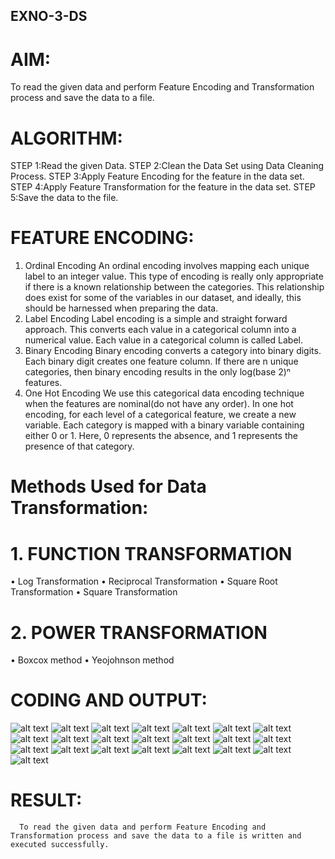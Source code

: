 ## EXNO-3-DS

# AIM:
To read the given data and perform Feature Encoding and Transformation process and save the data to a file.

# ALGORITHM:
STEP 1:Read the given Data.
STEP 2:Clean the Data Set using Data Cleaning Process.
STEP 3:Apply Feature Encoding for the feature in the data set.
STEP 4:Apply Feature Transformation for the feature in the data set.
STEP 5:Save the data to the file.

# FEATURE ENCODING:
1. Ordinal Encoding
An ordinal encoding involves mapping each unique label to an integer value. This type of encoding is really only appropriate if there is a known relationship between the categories. This relationship does exist for some of the variables in our dataset, and ideally, this should be harnessed when preparing the data.
2. Label Encoding
Label encoding is a simple and straight forward approach. This converts each value in a categorical column into a numerical value. Each value in a categorical column is called Label.
3. Binary Encoding
Binary encoding converts a category into binary digits. Each binary digit creates one feature column. If there are n unique categories, then binary encoding results in the only log(base 2)ⁿ features.
4. One Hot Encoding
We use this categorical data encoding technique when the features are nominal(do not have any order). In one hot encoding, for each level of a categorical feature, we create a new variable. Each category is mapped with a binary variable containing either 0 or 1. Here, 0 represents the absence, and 1 represents the presence of that category.

# Methods Used for Data Transformation:
  # 1. FUNCTION TRANSFORMATION
• Log Transformation
• Reciprocal Transformation
• Square Root Transformation
• Square Transformation
  # 2. POWER TRANSFORMATION
• Boxcox method
• Yeojohnson method

# CODING AND OUTPUT:
![alt text](<Screenshot 2025-04-11 160946.png>)
       ![alt text](<Screenshot 2025-04-11 160957.png>)
       ![alt text](<Screenshot 2025-04-11 161004.png>)
       ![alt text](<Screenshot 2025-04-11 161011.png>)
       ![alt text](<Screenshot 2025-04-11 161021.png>)
       ![alt text](<Screenshot 2025-04-11 161030.png>) 
       ![alt text](<Screenshot 2025-04-11 161052.png>)
       ![alt text](<Screenshot 2025-04-11 161103.png>)
       ![alt text](<Screenshot 2025-04-11 161112.png>) 
       ![alt text](<Screenshot 2025-04-11 161124.png>)
       ![alt text](<Screenshot 2025-04-11 161136.png>)
       ![alt text](<Screenshot 2025-04-11 161143.png>) 
       ![alt text](<Screenshot 2025-04-11 161151.png>) 
       ![alt text](<Screenshot 2025-04-11 161158.png>) 
       ![alt text](<Screenshot 2025-04-11 161212.png>) 
       ![alt text](<Screenshot 2025-04-11 161230.png>) 
       ![alt text](<Screenshot 2025-04-11 161238.png>) 
       ![alt text](<Screenshot 2025-04-11 161246.png>) 
       ![alt text](<Screenshot 2025-04-11 161256.png>)
       ![alt text](<Screenshot 2025-04-11 161306.png>)
       ![alt text](<Screenshot 2025-04-11 161312.png>)
       ![alt text](<Screenshot 2025-04-11 161317.png>)
# RESULT:
      To read the given data and perform Feature Encoding and Transformation process and save the data to a file is written and executed successfully.